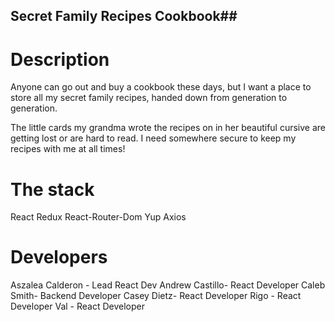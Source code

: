 ## Secret Family Recipes Cookbook##

# Description

Anyone can go out and buy a cookbook these days, but I want a place to store all my secret family recipes, handed down from generation to generation.

The little cards my grandma wrote the recipes on in her beautiful cursive are getting lost or are hard to read. I need somewhere secure to keep my recipes with me at all times!

# The stack

React
Redux
React-Router-Dom
Yup
Axios

# Developers

Aszalea Calderon - Lead React Dev
Andrew Castillo- React Developer
Caleb Smith- Backend Developer
Casey Dietz- React Developer
Rigo - React Developer
Val - React Developer
